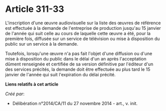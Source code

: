 # Article 311-33

L'inscription d'une œuvre audiovisuelle sur la liste des œuvres de référence est effectuée à la demande de l'entreprise de
production jusqu'au 15 janvier de l'année qui suit celle au cours de laquelle cette œuvre a été, pour la première fois,
diffusée sur un service de télévision ou mise à disposition du public sur un service à la demande. 

Toutefois, lorsqu'une œuvre n'a pas fait l'objet d'une diffusion ou d'une mise à disposition du public dans le délai d'un an
après l'acceptation dûment renseignée et certifiée de sa version définitive par l'éditeur d'un des services précités, la
demande doit être effectuée au plus tard le 15 janvier de l'année qui suit l'expiration du délai précité.

**Liens relatifs à cet article**

_Créé par_:

  - Délibération n°2014/CA/11 du 27 novembre 2014 - art., v. init.
